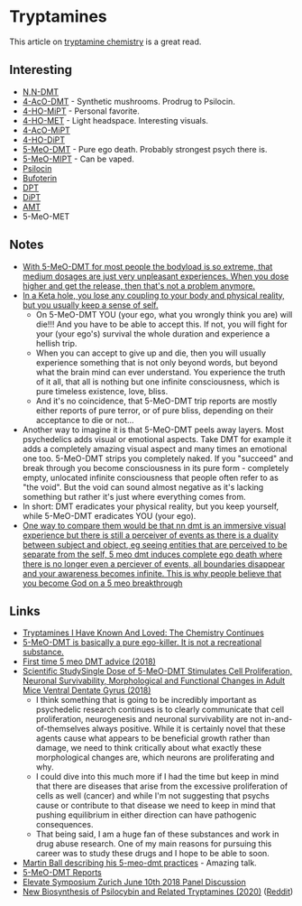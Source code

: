 # Tryptamines

This article on [tryptamine chemistry](http://www.psychedelicstoday.com/2018/01/05/psychedelic-tryptamine-chemistry/) is a great read.

## Interesting

* [N,N-DMT](dmt.md)
* [4-AcO-DMT](https://psychonautwiki.org/wiki/4-AcO-DMT) - Synthetic mushrooms. Prodrug to Psilocin.
* [4-HO-MiPT](https://psychonautwiki.org/wiki/4-HO-MiPT) - Personal favorite.
* [4-HO-MET](https://psychonautwiki.org/wiki/4-HO-MET) - Light headspace. Interesting visuals.
* [4-AcO-MiPT](https://psychonautwiki.org/wiki/4-AcO-MiPT)
* [4-HO-DiPT](https://psychonautwiki.org/wiki/4-HO-DiPT)
* [5-MeO-DMT](https://psychonautwiki.org/wiki/5-MeO-DMT) - Pure ego death. Probably strongest psych there is.
* [5-MeO-MIPT](https://psychonautwiki.org/w/index.php?title=5-MeO-MiPT) - Can be vaped.
* [Psilocin](https://psychonautwiki.org/w/index.php?title=Psilocin)
* [Bufoterin](https://psychonautwiki.org/w/index.php?title=Bufotenin)
* [DPT](https://psychonautwiki.org/w/index.php?title=DPT)
* [DiPT](https://psychonautwiki.org/wiki/DiPT)
* [ΑMT](https://psychonautwiki.org/w/index.php?title=%CE%91MT)
* 5-MeO-MET

## Notes

* [With 5-MeO-DMT for most people the bodyload is so extreme, that medium dosages are just very unpleasant experiences. When you dose higher and get the release, then that's not a problem anymore.](https://www.reddit.com/r/researchchemicals/comments/9yhmv7/first_time_5_meo_dmt/)
* [In a Keta hole, you lose any coupling to your body and physical reality, but you usually keep a sense of self.](https://www.reddit.com/r/researchchemicals/comments/9yhmv7/first_time_5_meo_dmt/ea3aiof)
  * On 5-MeO-DMT YOU \(your ego, what you wrongly think you are\) will die!!! And you have to be able to accept this. If not, you will fight for your \(your ego's\) survival the whole duration and experience a hellish trip.
  * When you can accept to give up and die, then you will usually experience something that is not only beyond words, but beyond what the brain mind can ever understand. You experience the truth of it all, that all is nothing but one infinite consciousness, which is pure timeless existence, love, bliss.
  * And it's no coincidence, that 5-MeO-DMT trip reports are mostly either reports of pure terror, or of pure bliss, depending on their acceptance to die or not...
* Another way to imagine it is that 5-MeO-DMT peels away layers. Most psychedelics adds visual or emotional aspects. Take DMT for example it adds a completely amazing visual aspect and many times an emotional one too. 5-MeO-DMT strips you completely naked. If you "succeed" and break through you become consciousness in its pure form - completely empty, unlocated infinite consciousness that people often refer to as "the void". But the void can sound almost negative as it's lacking something but rather it's just where everything comes from.
* In short: DMT eradicates your physical reality, but you keep yourself, while 5-MeO-DMT eradicates YOU \(your ego\).
* [One way to compare them would be that nn dmt is an immersive visual experience but there is still a perceiver of events as there is a duality between subject and object, eg seeing entities that are perceived to be separate from the self, 5 meo dmt induces complete ego death where there is no longer even a perciever of events, all boundaries disappear and your awareness becomes infinite. This is why people believe that you become God on a 5 meo breakthrough](https://www.reddit.com/r/DMT/comments/9ssa0g/dmt_vs_5meo_dmt/)

## Links

* [Tryptamines I Have Known And Loved: The Chemistry Continues](https://erowid.org/library/books_online/tihkal/tihkal.shtml)
* [5-MeO-DMT is basically a pure ego-killer. It is not a recreational substance.](https://www.dmt-nexus.me/forum/default.aspx?g=posts&m=875877#post875877)
* [First time 5 meo DMT advice \(2018\)](https://www.reddit.com/r/researchchemicals/comments/9yhmv7/first_time_5_meo_dmt/)
* [Scientific StudySingle Dose of 5-MeO-DMT Stimulates Cell Proliferation, Neuronal Survivability, Morphological and Functional Changes in Adult Mice Ventral Dentate Gyrus \(2018\)](https://www.reddit.com/r/Nootropics/comments/9degmf/single_dose_of_5meodmt_stimulates_cell/)
  * I think something that is going to be incredibly important as psychedelic research continues is to clearly communicate that cell proliferation, neurogenesis and neuronal survivability are not in-and-of-themselves always positive. While it is certainly novel that these agents cause what appears to be beneficial growth rather than damage, we need to think critically about what exactly these morphological changes are, which neurons are proliferating and why.
  * I could dive into this much more if I had the time but keep in mind that there are diseases that arise from the excessive proliferation of cells as well \(cancer\) and while I'm not suggesting that psychs cause or contribute to that disease we need to keep in mind that pushing equilibrium in either direction can have pathogenic consequences.
  * That being said, I am a huge fan of these substances and work in drug abuse research. One of my main reasons for pursuing this career was to study these drugs and I hope to be able to soon.
* [Martin Ball describing his 5-meo-dmt practices](https://www.youtube.com/watch?v=PQctOMSmBuk) - Amazing talk.
* [5-MeO-DMT Reports](https://erowid.org/experiences/subs/exp_5MeODMT.shtml)
* [Elevate Symposium Zurich June 10th 2018 Panel Discussion](https://www.youtube.com/watch?v=HkywHPPyHUQ)
* [New Biosynthesis of Psilocybin and Related Tryptamines \(2020\)](https://psychedelicreview.com/scientists-bioengineer-s-cerevisiae-to-produce-psilocybin-and-related-tryptamines/) \([Reddit](https://www.reddit.com/r/RationalPsychonaut/comments/gsll79/psilocybin_4acodmt_and_other_tryptamines_produced/)\)

